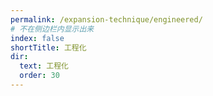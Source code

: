 ```yaml
---
permalink: /expansion-technique/engineered/
# 不在侧边栏内显示出来
index: false
shortTitle: 工程化
dir:
  text: 工程化
  order: 30
---
```

